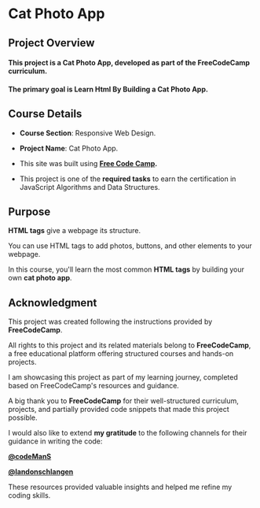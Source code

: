 # **Cat Photo App**

## **Project Overview**

#### This project is a **Cat Photo App**, developed as part of the FreeCodeCamp curriculum. 

#### The primary goal is Learn Html By Building a Cat Photo App.

## **Course Details**

+ **Course Section**: Responsive Web Design.
  
+ **Project Name**: Cat Photo App.
  
+ This site was built using **[Free Code Camp](https://www.freecodecamp.org/).**
  
+ This project is one of the **required tasks** to earn the certification in JavaScript Algorithms and Data Structures.

## **Purpose**

**HTML tags** give a webpage its structure. 

You can use HTML tags to add photos, buttons, and other elements to your webpage.

In this course, you'll learn the most common **HTML tags** by building your own **cat photo app**.

## **Acknowledgment**

This project was created following the instructions provided by **FreeCodeCamp**.

All rights to this project and its related materials belong to **FreeCodeCamp**, a free educational platform offering structured courses and hands-on projects.

I am showcasing this project as part of my learning journey, completed based on FreeCodeCamp's resources and guidance.

A big thank you to **FreeCodeCamp** for their well-structured curriculum, projects, and partially provided code snippets that made this project possible.

I would also like to extend **my gratitude** to the following channels for their guidance in writing the code:

**[@codeManS](https://www.youtube.com/@codeManS)**

**[@landonschlangen](https://www.youtube.com/@landonschlangen)**

These resources provided valuable insights and helped me refine my coding skills.
